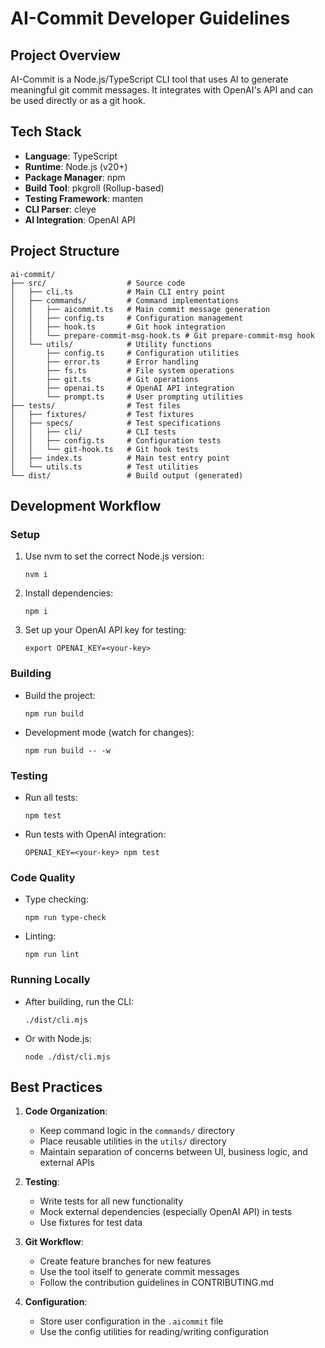 # AI-Commit Developer Guidelines

## Project Overview
AI-Commit is a Node.js/TypeScript CLI tool that uses AI to generate meaningful git commit messages. It integrates with OpenAI's API and can be used directly or as a git hook.

## Tech Stack
- **Language**: TypeScript
- **Runtime**: Node.js (v20+)
- **Package Manager**: npm
- **Build Tool**: pkgroll (Rollup-based)
- **Testing Framework**: manten
- **CLI Parser**: cleye
- **AI Integration**: OpenAI API

## Project Structure
```
ai-commit/
├── src/                  # Source code
│   ├── cli.ts            # Main CLI entry point
│   ├── commands/         # Command implementations
│   │   ├── aicommit.ts   # Main commit message generation
│   │   ├── config.ts     # Configuration management
│   │   ├── hook.ts       # Git hook integration
│   │   └── prepare-commit-msg-hook.ts # Git prepare-commit-msg hook
│   └── utils/            # Utility functions
│       ├── config.ts     # Configuration utilities
│       ├── error.ts      # Error handling
│       ├── fs.ts         # File system operations
│       ├── git.ts        # Git operations
│       ├── openai.ts     # OpenAI API integration
│       └── prompt.ts     # User prompting utilities
├── tests/                # Test files
│   ├── fixtures/         # Test fixtures
│   ├── specs/            # Test specifications
│   │   ├── cli/          # CLI tests
│   │   ├── config.ts     # Configuration tests
│   │   └── git-hook.ts   # Git hook tests
│   ├── index.ts          # Main test entry point
│   └── utils.ts          # Test utilities
└── dist/                 # Build output (generated)
```

## Development Workflow

### Setup
1. Use nvm to set the correct Node.js version:
   ```
   nvm i
   ```
2. Install dependencies:
   ```
   npm i
   ```
3. Set up your OpenAI API key for testing:
   ```
   export OPENAI_KEY=<your-key>
   ```

### Building
- Build the project:
  ```
  npm run build
  ```
- Development mode (watch for changes):
  ```
  npm run build -- -w
  ```

### Testing
- Run all tests:
  ```
  npm test
  ```
- Run tests with OpenAI integration:
  ```
  OPENAI_KEY=<your-key> npm test
  ```

### Code Quality
- Type checking:
  ```
  npm run type-check
  ```
- Linting:
  ```
  npm run lint
  ```

### Running Locally
- After building, run the CLI:
  ```
  ./dist/cli.mjs
  ```
- Or with Node.js:
  ```
  node ./dist/cli.mjs
  ```

## Best Practices
1. **Code Organization**:
   - Keep command logic in the `commands/` directory
   - Place reusable utilities in the `utils/` directory
   - Maintain separation of concerns between UI, business logic, and external APIs

2. **Testing**:
   - Write tests for all new functionality
   - Mock external dependencies (especially OpenAI API) in tests
   - Use fixtures for test data

3. **Git Workflow**:
   - Create feature branches for new features
   - Use the tool itself to generate commit messages
   - Follow the contribution guidelines in CONTRIBUTING.md

4. **Configuration**:
   - Store user configuration in the `.aicommit` file
   - Use the config utilities for reading/writing configuration
